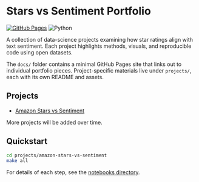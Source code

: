# Stars vs Sentiment Portfolio

[![GitHub Pages](https://github.com/mcnabb998/stars-v-sentiment-portfolio/actions/workflows/pages.yml/badge.svg)](https://mcnabb998.github.io/Data-Sci-Portfolios/)
![Python](https://img.shields.io/badge/python-3.10-blue)

A collection of data-science projects examining how star ratings align with text sentiment. Each project highlights methods, visuals, and reproducible code using open datasets.

The `docs/` folder contains a minimal GitHub Pages site that links out to individual portfolio pieces. Project-specific materials live under `projects/`, each with its own README and assets.

## Projects
- [Amazon Stars vs Sentiment](projects/amazon-stars-vs-sentiment/README.md)

More projects will be added over time.

## Quickstart

```bash
cd projects/amazon-stars-vs-sentiment
make all
```

For details of each step, see the [notebooks directory](projects/amazon-stars-vs-sentiment/notebooks/).
